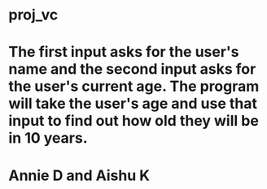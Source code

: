 # proj_vc
# The first input asks for the user's name and the second input asks for the user's current age. The program will take the user's age and use that input to find out how old they will be in 10 years.
# Annie D and Aishu K